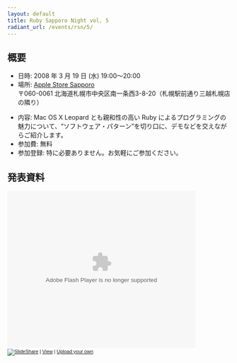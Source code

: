 ```yaml
---
layout: default
title: Ruby Sapporo Night vol. 5
radiant_url: /events/rsn/5/
---
```

## 概要

- 日時: 2008 年 3 月 19 日 (水) 19:00〜20:00
- 場所: [Apple Store Sapporo](http://www.apple.com/jp/retail/sapporo/map/)<br/>
〒060-0061 北海道札幌市中央区南一条西3-8-20（札幌駅前通り三越札幌店の隣り）
* 内容: Mac OS X Leopard とも親和性の高い Ruby によるプログラミングの魅力について、“ソフトウェア・パターン”を切り口に、デモなどを交えながらご紹介します。
* 参加費: 無料
* 参加登録: 特に必要ありません。お気軽にご参加ください。

## 発表資料

<div style="width:425px;text-align:left" id="__ss_313751"><object style="margin:0px" width="425" height="355"><param name="movie" value="http://static.slideshare.net/swf/ssplayer2.swf?doc=whyisimplementationpattternsimportantsomuch-1205936896895922-4"/><param name="allowFullScreen" value="true"/><param name="allowScriptAccess" value="always"/><embed src="http://static.slideshare.net/swf/ssplayer2.swf?doc=whyisimplementationpattternsimportantsomuch-1205936896895922-4" type="application/x-shockwave-flash" allowscriptaccess="always" allowfullscreen="true" width="425" height="355"></embed></object><div style="font-size:11px;font-family:tahoma,arial;height:26px;padding-top:2px;"><a href="http://www.slideshare.net/?src=embed"><img src="http://static.slideshare.net/swf/logo_embd.png" style="border:0px none;margin-bottom:-5px" alt="SlideShare"/></a> | <a href="http://www.slideshare.net/snoozer05/whyisimplementationpattternsimportantsomuch?src=embed" title="View 'Why-is-ImplementationPattterns-important-so-much' on SlideShare">View</a> | <a href="http://www.slideshare.net/upload?src=embed">Upload your own</a></div></div>
